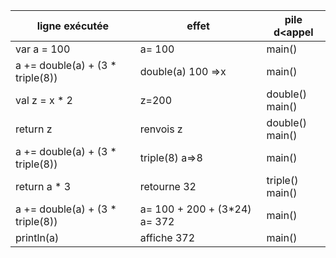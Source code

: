 | ligne exécutée           | effet                                                      | pile d<appel  |
|--------------------------|------------------------------------------------------------|---------------|
| var a = 100                 | a= 100                                              | main()|
|          a += double(a) + (3 * triple(8))         | double(a) 100 =>x                                           |main()|
|val z = x * 2       |   z=200    | double()  <br/> main()  |
| return z            |renvois z                                       | double()  <br/> main()|
|  a += double(a) + (3 * triple(8))          | triple(8) a=>8                                     |main()|
|   return a * 3        | retourne 32                                      |triple()  <br/> main()|
| a += double(a) + (3 * triple(8))           | a= 100 + 200 + (3*24)     a= 372                                 |main()|
| println(a)           | affiche 372                                      |main()|
